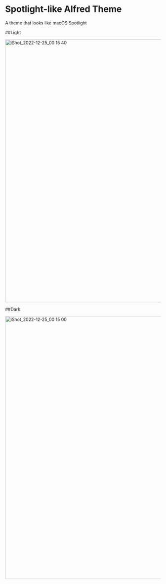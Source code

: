 # Spotlight-like Alfred Theme
A theme that looks like macOS Spotlight 

##Light

<img width="849" alt="iShot_2022-12-25_00 15 40" src="https://user-images.githubusercontent.com/118981115/209443865-0babb093-0fa2-4690-ad63-0cd6bfffaf51.png">


##Dark

<img width="849" alt="iShot_2022-12-25_00 15 00" src="https://user-images.githubusercontent.com/118981115/209443867-c158e315-5820-4293-949f-4049657ee8c9.png">
